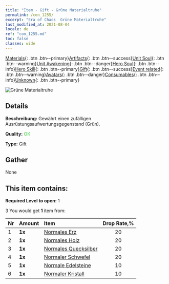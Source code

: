 ```yaml
---
title: "Item - Gift - Grüne Materialtruhe"
permalink: /con_1255/
excerpt: "Era of Chaos  Grüne Materialtruhe"
last_modified_at: 2021-08-04
locale: de
ref: "con_1255.md"
toc: false
classes: wide
---
```

 [Materials](/ItemsDE/){: .btn .btn--primary}[Artifacts](/ItemsDE/Artifacts/){: .btn .btn--success}[Unit Soul](/ItemsDE/UnitSoul/){: .btn .btn--warning}[Unit Awakening](/ItemsDE/UnitAwakening/){: .btn .btn--danger}[Hero Soul](/ItemsDE/HeroSoul/){: .btn .btn--info}[Hero Skill](/ItemsDE/HeroSkill/){: .btn .btn--primary}[Gift](/ItemsDE/Gift/){: .btn .btn--success}[Event related](/ItemsDE/Events/){: .btn .btn--warning}[Avatars](/ItemsDE/Avatars/){: .btn .btn--danger}[Consumables](/ItemsDE/Consumables/){: .btn .btn--info}[Unknown](/ItemsDE/Unknown/){: .btn .btn--primary}

 ![Grüne Materialtruhe](/images/t/i_304002.png)

## Details
 **Beschreibung:** Gewährt einen zufälligen Ausrüstungsaufwertungsgegenstand (Grün).

 **Quality:** <span style="color: #32CD32">OK</span>

 **Type:** Gift

## Gather

  None

## This item contains:

 **Required Level to open:** 1

 3 You would get **1** item  from:

  | Nr | Amount |     Item    | Drop Rate,% |
  |:---|:-------|:------------|:---------:|
  | 1 |  **1x** | [Normales Erz](/ItemsDE/mat_6/) | 20 | 
  | 2 |  **1x** | [Normales Holz](/ItemsDE/mat_7/) | 20 | 
  | 3 |  **1x** | [Normales Quecksilber](/ItemsDE/mat_8/) | 20 | 
  | 4 |  **1x** | [Normaler Schwefel](/ItemsDE/mat_9/) | 20 | 
  | 5 |  **1x** | [Normale Edelsteine](/ItemsDE/mat_10/) | 10 | 
  | 6 |  **1x** | [Normaler Kristall](/ItemsDE/mat_11/) | 10 | 
